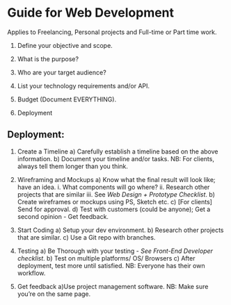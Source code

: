 # Guide for Web Development

Applies to Freelancing, Personal projects and Full-time or Part time work.

1. Define your objective and scope.

2. What is the purpose?

3. Who are your target audience?

4. List your technology requirements and/or API.

5. Budget (Document EVERYTHING).

6. Deployment

## Deployment:

1. Create a Timeline
  a) Carefully establish a timeline based on the above information.
  b) Document your timeline and/or tasks.
NB: For clients, always tell them longer than you think.

2. Wireframing and Mockups
  a) Know what the final result will look like; have an idea.
    i. What components will go where?
    ii. Research other projects that are similar
    iii. See _Web Design + Prototype Checklist_.
  b) Create wireframes or mockups using PS, Sketch etc.
  c) [For clients] Send for approval.
  d) Test with customers (could be anyone); Get a second opinion - Get feedback.

3. Start Coding
  a) Setup your dev environment.
  b) Research other projects that are similar.
  c) Use a Git repo with branches.

4. Testing
  a) Be Thorough with your testing - _See Front-End Developer checklist_.
  b) Test on multiple platforms/ OS/ Browsers
  c) After deployment, test more until satisfied.
NB: Everyone has their own workflow.

5. Get feedback
  a)Use project management software.
NB: Make sure you’re on the same page.
